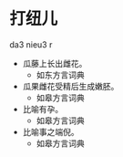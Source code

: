 



# 打纽儿
da3 nieu3 r
+ 瓜藤上长出雌花。
  * 如东方言词典
+ 瓜果雌花受精后生成嫩胚。
  * 如皋方言词典
+ 比喻有孕。
  * 如皋方言词典
+ 比喻事之端倪。
  * 如皋方言词典
